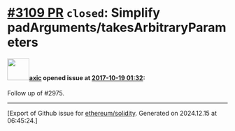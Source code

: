 # [\#3109 PR](https://github.com/ethereum/solidity/pull/3109) `closed`: Simplify padArguments/takesArbitraryParameters

#### <img src="https://avatars.githubusercontent.com/u/20340?v=4" width="50">[axic](https://github.com/axic) opened issue at [2017-10-19 01:32](https://github.com/ethereum/solidity/pull/3109):

Follow up of #2975.




-------------------------------------------------------------------------------



[Export of Github issue for [ethereum/solidity](https://github.com/ethereum/solidity). Generated on 2024.12.15 at 06:45:24.]

